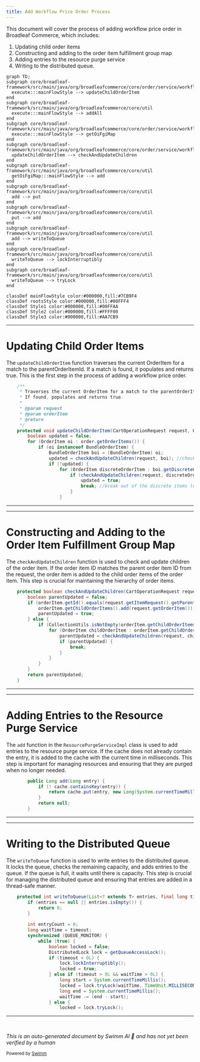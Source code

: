 ```yaml
---
title: Add Workflow Price Order Process
---
```

This document will cover the process of adding workflow price order in Broadleaf Commerce, which includes:

1. Updating child order items
2. Constructing and adding to the order item fulfillment group map
3. Adding entries to the resource purge service
4. Writing to the distributed queue.

```mermaid
graph TD;
subgraph core/broadleaf-framework/src/main/java/org/broadleafcommerce/core/order/service/workflow/AddWorkflowPriceOrderIfNecessaryActivity.java
  execute:::mainFlowStyle --> updateChildOrderItem
end
subgraph core/broadleaf-framework/src/main/java/org/broadleafcommerce/core/util
  execute:::mainFlowStyle --> addAll
end
subgraph core/broadleaf-framework/src/main/java/org/broadleafcommerce/core/order/service/workflow/AddWorkflowPriceOrderIfNecessaryActivity.java
  execute:::mainFlowStyle --> getOiFgiMap
end
subgraph core/broadleaf-framework/src/main/java/org/broadleafcommerce/core/order/service/workflow/AddWorkflowPriceOrderIfNecessaryActivity.java
  updateChildOrderItem --> checkAndUpdateChildren
end
subgraph core/broadleaf-framework/src/main/java/org/broadleafcommerce/core/util
  getOiFgiMap:::mainFlowStyle --> add
end
subgraph core/broadleaf-framework/src/main/java/org/broadleafcommerce/core/util
  add --> put
end
subgraph core/broadleaf-framework/src/main/java/org/broadleafcommerce/core/util
  put --> add
end
subgraph core/broadleaf-framework/src/main/java/org/broadleafcommerce/core/util
  add --> writeToQueue
end
subgraph core/broadleaf-framework/src/main/java/org/broadleafcommerce/core/util
  writeToQueue --> lockInterruptibly
end
subgraph core/broadleaf-framework/src/main/java/org/broadleafcommerce/core/util
  writeToQueue --> tryLock
end

classDef mainFlowStyle color:#000000,fill:#7CB9F4
classDef rootsStyle color:#000000,fill:#00FFF4
classDef Style1 color:#000000,fill:#00FFAA
classDef Style2 color:#000000,fill:#FFFF00
classDef Style3 color:#000000,fill:#AA7CB9
```

<SwmSnippet path="/core/broadleaf-framework/src/main/java/org/broadleafcommerce/core/order/service/workflow/AddWorkflowPriceOrderIfNecessaryActivity.java" line="195">

---

# Updating Child Order Items

The `updateChildOrderItem` function traverses the current OrderItem for a match to the parentOrderItemId. If a match is found, it populates and returns true. This is the first step in the process of adding a workflow price order.

```java
    /**
     * Traverses the current OrderItem for a match to the parentOrderItemId.
     * If found, populates and returns true.
     *
     * @param request
     * @param orderItem
     * @return
     */
    protected void updateChildOrderItem(CartOperationRequest request, Order order) {
        boolean updated = false;
        for (OrderItem oi : order.getOrderItems()) {
            if (oi instanceof BundleOrderItem) {
                BundleOrderItem boi = (BundleOrderItem) oi;
                updated = checkAndUpdateChildren(request, boi); //check the bundle children
                if (!updated) {
                    for (OrderItem discreteOrderItem : boi.getDiscreteOrderItems()) { //check the bundle discrete items
                        if (checkAndUpdateChildren(request, discreteOrderItem)) {
                            updated = true;
                            break; //break out of the discrete items loop
                        }
                    }
```

---

</SwmSnippet>

<SwmSnippet path="/core/broadleaf-framework/src/main/java/org/broadleafcommerce/core/order/service/workflow/AddWorkflowPriceOrderIfNecessaryActivity.java" line="226">

---

# Constructing and Adding to the Order Item Fulfillment Group Map

The `checkAndUpdateChildren` function is used to check and update children of the order item. If the order item ID matches the parent order item ID from the request, the order item is added to the child order items of the order item. This step is crucial for maintaining the hierarchy of order items.

```java
    protected boolean checkAndUpdateChildren(CartOperationRequest request, OrderItem orderItem) {
        boolean parentUpdated = false;
        if (orderItem.getId().equals(request.getItemRequest().getParentOrderItemId())) {
            orderItem.getChildOrderItems().add(request.getOrderItem());
            parentUpdated = true;
        } else {
            if (CollectionUtils.isNotEmpty(orderItem.getChildOrderItems())) {
                for (OrderItem childOrderItem : orderItem.getChildOrderItems()) {
                    parentUpdated = checkAndUpdateChildren(request, childOrderItem);
                    if (parentUpdated) {
                        break;
                    }
                }
            }
        }
        return parentUpdated;
    }
```

---

</SwmSnippet>

<SwmSnippet path="/core/broadleaf-framework/src/main/java/org/broadleafcommerce/core/util/service/ResourcePurgeServiceImpl.java" line="593">

---

# Adding Entries to the Resource Purge Service

The `add` function in the `ResourcePurgeServiceImpl` class is used to add entries to the resource purge service. If the cache does not already contain the entry, it is added to the cache with the current time in milliseconds. This step is important for managing resources and ensuring that they are purged when no longer needed.

```java
        public Long add(Long entry) {
            if (! cache.containsKey(entry)) {
                return cache.put(entry, new Long(System.currentTimeMillis()));
            }
            return null;
        }
```

---

</SwmSnippet>

<SwmSnippet path="/core/broadleaf-framework/src/main/java/org/broadleafcommerce/core/util/queue/ZookeeperDistributedQueue.java" line="503">

---

# Writing to the Distributed Queue

The `writeToQueue` function is used to write entries to the distributed queue. It locks the queue, checks the remaining capacity, and adds entries to the queue. If the queue is full, it waits until there is capacity. This step is crucial for managing the distributed queue and ensuring that entries are added in a thread-safe manner.

```java
    protected int writeToQueue(List<? extends T> entries, final long timeout) throws InterruptedException {
        if (entries == null || entries.isEmpty()) {
            return 0;
        }
        
        int entryCount = 0;
        long waitTime = timeout;
        synchronized (QUEUE_MONITOR) {
            while (true) {
                boolean locked = false;
                DistributedLock lock = getQueueAccessLock();
                if (timeout < 0L) {
                    lock.lockInterruptibly();
                    locked = true;
                } else if (timeout > 0L && waitTime > 0L) {
                    long start = System.currentTimeMillis();
                    locked = lock.tryLock(waitTime, TimeUnit.MILLISECONDS);
                    long end = System.currentTimeMillis();
                    waitTime -= (end - start);
                } else {
                    locked = lock.tryLock();
```

---

</SwmSnippet>

&nbsp;

*This is an auto-generated document by Swimm AI 🌊 and has not yet been verified by a human*

<SwmMeta version="3.0.0" repo-id="Z2l0aHViJTNBJTNBQnJvYWRsZWFmQ29tbWVyY2UtZGVtbyUzQSUzQWdpbGFkbmF2b3Q=" repo-name="BroadleafCommerce-demo" doc-type="flows"><sup>Powered by [Swimm](/)</sup></SwmMeta>
